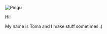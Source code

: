 ![Pingu](https://github.com/toma-oz/toma-oz/assets/142772426/b773a5f2-10ec-4133-9d05-8ca762f32343)

Hi!

My name is Toma and I make stuff sometimes :)
